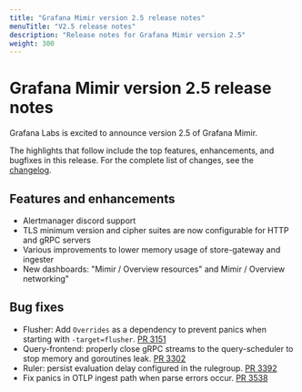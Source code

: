 ```yaml
---
title: "Grafana Mimir version 2.5 release notes"
menuTitle: "V2.5 release notes"
description: "Release notes for Grafana Mimir version 2.5"
weight: 300
---
```


# Grafana Mimir version 2.5 release notes

Grafana Labs is excited to announce version 2.5 of Grafana Mimir.

The highlights that follow include the top features, enhancements, and bugfixes in this release. For the complete list of changes, see the [changelog](https://github.com/grafana/mimir/blob/main/CHANGELOG.md).

## Features and enhancements

- Alertmanager discord support
- TLS minimum version and cipher suites are now configurable for HTTP and gRPC servers
- Various improvements to lower memory usage of store-gateway and ingester
- New dashboards: "Mimir / Overview resources" and Mimir / Overview networking"

## Bug fixes

* Flusher: Add `Overrides` as a dependency to prevent panics when starting with `-target=flusher`. [PR 3151](https://github.com/grafana/mimir/pull/3151)
* Query-frontend: properly close gRPC streams to the query-scheduler to stop memory and goroutines leak. [PR 3302](https://github.com/grafana/mimir/pull/3302)
* Ruler: persist evaluation delay configured in the rulegroup. [PR 3392](https://github.com/grafana/mimir/pull/3392)
* Fix panics in OTLP ingest path when parse errors occur. [PR 3538](https://github.com/grafana/mimir/pull/3538)
